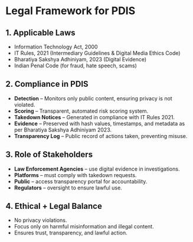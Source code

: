 # Legal Framework for PDIS

## 1. Applicable Laws
- Information Technology Act, 2000  
- IT Rules, 2021 (Intermediary Guidelines & Digital Media Ethics Code)  
- Bharatiya Sakshya Adhiniyam, 2023 (Digital Evidence)  
- Indian Penal Code (for fraud, hate speech, scams)  

## 2. Compliance in PDIS
- **Detection** – Monitors only public content, ensuring privacy is not violated.  
- **Scoring** – Transparent, automated risk scoring system.  
- **Takedown Notices** – Generated in compliance with IT Rules 2021.  
- **Evidence** – Preserved with hash values, timestamps, and metadata as per Bharatiya Sakshya Adhiniyam 2023.  
- **Transparency Log** – Public record of actions taken, preventing misuse.  

## 3. Role of Stakeholders
- **Law Enforcement Agencies** – use digital evidence in investigations.  
- **Platforms** – must comply with takedown requests.  
- **Public** – access transparency portal for accountability.  
- **Regulators** – oversight to ensure lawful use.  

## 4. Ethical + Legal Balance
- No privacy violations.  
- Focus only on harmful misinformation and illegal content.  
- Ensures trust, transparency, and lawful action.  
